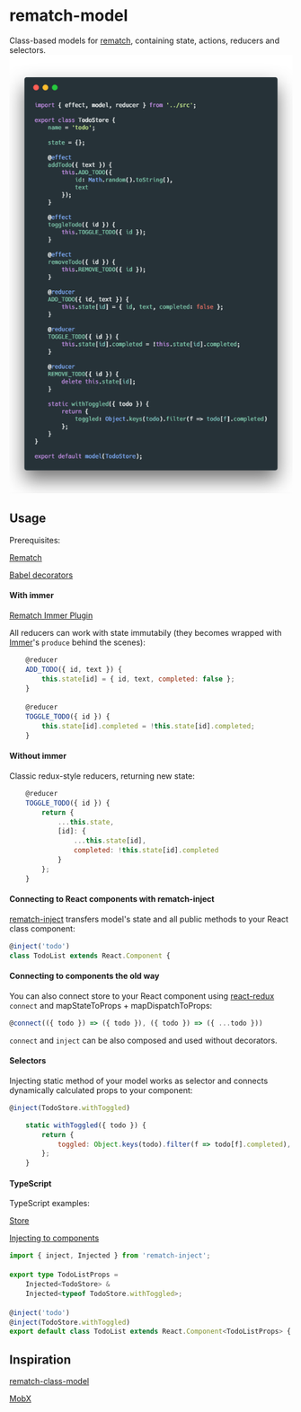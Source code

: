 # rematch-model

Class-based models for [rematch](https://github.com/rematch/rematch), containing state, actions, reducers and selectors.
![Screesnhot of example mode](./screenshot.png)

## Usage

Prerequisites:

[Rematch](https://rematch.gitbooks.io/rematch/#getting-started)

[Babel decorators](https://github.com/loganfsmyth/babel-plugin-transform-decorators-legacy)

#### With immer

[Rematch Immer Plugin](https://github.com/rematch/rematch/tree/master/plugins/immer)

All reducers can work with state immutabily (they becomes wrapped with [Immer](https://github.com/mweststrate/immer)'s `produce` behind the scenes):

```jsx harmony
    @reducer
    ADD_TODO({ id, text }) {
        this.state[id] = { id, text, completed: false };
    }
    
    @reducer
    TOGGLE_TODO({ id }) {
        this.state[id].completed = !this.state[id].completed;
    }
```


#### Without immer

Classic redux-style reducers, returning new state:

```jsx harmony
    @reducer
    TOGGLE_TODO({ id }) {
        return {
            ...this.state,
            [id]: {
                ...this.state[id],
                completed: !this.state[id].completed
            }
        };
    }
```

#### Connecting to React components with rematch-inject

[rematch-inject](https://github.com/today-/rematch-inject) transfers model's state and all public methods to your React class component:

```jsx harmony
@inject('todo')
class TodoList extends React.Component {
```

#### Connecting to components the old way

You can also connect store to your React component using [react-redux](https://github.com/reduxjs/react-redux) `connect` and mapStateToProps + mapDispatchToProps:

```jsx harmony
@connect(({ todo }) => ({ todo }), ({ todo }) => ({ ...todo }))
```

`connect` and `inject` can be also composed and used without decorators.

#### Selectors

Injecting static method of your model works as selector and connects dynamically calculated props to your component:

```jsx harmony
@inject(TodoStore.withToggled)
```

```jsx harmony
	static withToggled({ todo }) {
		return {
			toggled: Object.keys(todo).filter(f => todo[f].completed),
		};
	}
```

#### TypeScript

TypeScript examples:

[Store](./examples/todo-store-ts.ts)

[Injecting to components](./examples/todo-list-ts.tsx)

```typescript jsx
import { inject, Injected } from 'rematch-inject';

export type TodoListProps = 
    Injected<TodoStore> &
    Injected<typeof TodoStore.withToggled>;

@inject('todo')
@inject(TodoStore.withToggled)
export default class TodoList extends React.Component<TodoListProps> {
```

## Inspiration

[rematch-class-model](https://github.com/lyingd/rematch-class-model)

[MobX](https://github.com/mobxjs/mobx)

